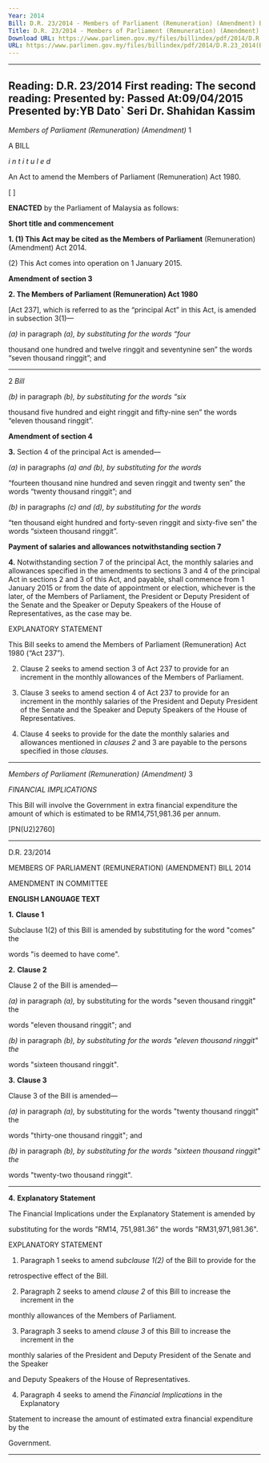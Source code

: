 ```yaml
---
Year: 2014
Bill: D.R. 23/2014 - Members of Parliament (Remuneration) (Amendment) Bill 2014 (Passed)
Title: D.R. 23/2014 - Members of Parliament (Remuneration) (Amendment) Bill 2014 (Passed)
Download URL: https://www.parlimen.gov.my/files/billindex/pdf/2014/D.R.23_2014(BI).pdf
URL: https://www.parlimen.gov.my/files/billindex/pdf/2014/D.R.23_2014(BI).pdf
---
```

---
Reading:
D.R. 23/2014
First reading:
The second reading:
Presented by:
Passed At:09/04/2015
Presented by:YB Dato` Seri Dr. Shahidan Kassim
---

_Members of Parliament (Remuneration) (Amendment)_ 1

A BILL

_i n t i t u l e d_

An Act to amend the Members of Parliament (Remuneration)
Act 1980.

[ ]

**ENACTED** by the Parliament of Malaysia as follows:

**Short title and commencement**

**1. (1) This Act may be cited as the Members of Parliament**
(Remuneration) (Amendment) Act 2014.

(2) This Act comes into operation on 1 January 2015.

**Amendment of section 3**

**2. The Members of Parliament (Remuneration) Act 1980**

[Act 237], which is referred to as the “principal Act” in this Act,
is amended in subsection 3(1)—

_(a)_ in paragraph _(a), by substituting for the words “four_

thousand one hundred and twelve ringgit and seventynine sen” the words “seven thousand ringgit”; and


-----

2 _Bill_

_(b)_ in paragraph _(b), by substituting for the words “six_

thousand five hundred and eight ringgit and fifty-nine
sen” the words “eleven thousand ringgit”.

**Amendment of section 4**

**3.** Section 4 of the principal Act is amended—

_(a)_ in paragraphs _(a) and_ _(b), by substituting for the words_

“fourteen thousand nine hundred and seven ringgit and
twenty sen” the words “twenty thousand ringgit”; and

_(b)_ in paragraphs _(c) and_ _(d), by substituting for the words_

“ten thousand eight hundred and forty-seven ringgit and
sixty-five sen” the words “sixteen thousand ringgit”.

**Payment of salaries and allowances notwithstanding section 7**

**4.** Notwithstanding section 7 of the principal Act, the monthly
salaries and allowances specified in the amendments to sections
3 and 4 of the principal Act in sections 2 and 3 of this Act,
and payable, shall commence from 1 January 2015 or from the
date of appointment or election, whichever is the later, of the
Members of Parliament, the President or Deputy President of
the Senate and the Speaker or Deputy Speakers of the House of
Representatives, as the case may be.

EXPLANATORY STATEMENT

This Bill seeks to amend the Members of Parliament (Remuneration) Act
1980 (“Act 237”).

2. Clause 2 seeks to amend section 3 of Act 237 to provide for an increment
in the monthly allowances of the Members of Parliament.

3. Clause 3 seeks to amend section 4 of Act 237 to provide for an increment
in the monthly salaries of the President and Deputy President of the Senate
and the Speaker and Deputy Speakers of the House of Representatives.

4. Clause 4 seeks to provide for the date the monthly salaries and allowances
mentioned in _clauses 2_ and 3 are payable to the persons specified in those
_clauses._


-----

_Members of Parliament (Remuneration) (Amendment)_ 3

_FINANCIAL IMPLICATIONS_

This Bill will involve the Government in extra financial expenditure the amount
of which is estimated to be RM14,751,981.36 per annum.

[PN(U2)2760]


-----

D.R. 23/2014

MEMBERS OF PARLIAMENT (REMUNERATION) (AMENDMENT) BILL 2014

AMENDMENT IN COMMITTEE

**ENGLISH LANGUAGE TEXT**

**1.** **Clause 1**

Subclause 1(2) of this Bill is amended by substituting for the word "comes" the

words "is deemed to have come".

**2.** **Clause 2**

Clause 2 of the Bill is amended—

_(a)_ in paragraph _(a),_ by substituting for the words "seven thousand ringgit" the

words "eleven thousand ringgit"; and

_(b)_ in paragraph _(b), by substituting for the words "eleven thousand ringgit" the_

words "sixteen thousand ringgit".

**3.** **Clause 3**

Clause 3 of the Bill is amended—

_(a)_ in paragraph _(a),_ by substituting for the words "twenty thousand ringgit" the

words "thirty-one thousand ringgit"; and

_(b)_ in paragraph _(b), by substituting for the words "sixteen thousand ringgit" the_

words "twenty-two thousand ringgit".


-----

**4.** **Explanatory Statement**

The Financial  Implications  under the  Explanatory  Statement  is amended  by

substituting for the words "RM14, 751,981.36" the words "RM31,971,981.36".

EXPLANATORY STATEMENT

1. Paragraph 1 seeks to amend _subclause 1(2)_ of the Bill to provide for the

retrospective effect of the Bill.

2. Paragraph 2 seeks to amend _clause 2_ of this Bill to increase the increment in the

monthly allowances of the Members of Parliament.

3. Paragraph 3 seeks to amend _clause 3_ of this Bill to increase the increment in the

monthly salaries of the President and Deputy President of the Senate and the Speaker

and Deputy Speakers of the House of Representatives.

4. Paragraph 4 seeks to amend the _Financial Implications_ in the Explanatory

Statement to increase the amount of estimated extra financial expenditure by the

Government.


-----

